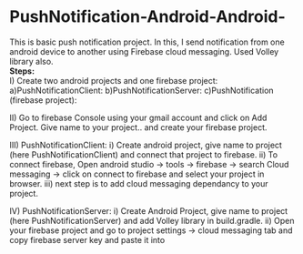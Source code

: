 # PushNotification-Android-Android-
This is basic push notification project. In this, I send notification from one android device to another using Firebase cloud messaging. Used Volley library also.<br>
<b>Steps:</b><br>
I) Create two android projects and one firebase project:
  a)PushNotificationClient:
  b)PushNotificationServer:
  c)PushNotification (firebase project):
 
 II) Go to firebase Console using your gmail account and click on Add Project. Give name to your project.. and create your firebase project.
 
 III) PushNotificationClient:
 i) Create android project, give name to project (here PushNotificationClient) and connect that project to firebase.
 ii) To connect firebase, Open android studio -> tools -> firebase -> search Cloud messaging -> click on connect to firebase and select your project in browser.
 iii) next step is to add cloud messaging dependancy to your project.
 
 IV) PushNotificationServer:
 i) Create Android Project, give name to project (here PushNotificationServer) and add Volley library in build.gradle.
 ii) Open your firebase project and go to project settings -> cloud messaging tab and copy firebase server key and paste it into 


